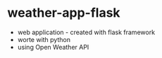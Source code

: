 # weather-app-flask
* web application - created with flask framework 
* worte with python
* using Open Weather API
